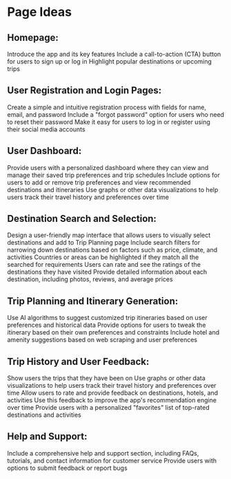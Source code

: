 # Page Ideas
    
## Homepage:

Introduce the app and its key features
Include a call-to-action (CTA) button for users to sign up or log in
Highlight popular destinations or upcoming trips

## User Registration and Login Pages:

Create a simple and intuitive registration process with fields for name, email, and password
Include a "forgot password" option for users who need to reset their password
Make it easy for users to log in or register using their social media accounts

## User Dashboard:

Provide users with a personalized dashboard where they can view and manage their saved trip preferences and trip schedules
Include options for users to add or remove trip preferences and view recommended destinations and itineraries
Use graphs or other data visualizations to help users track their travel history and preferences over time

## Destination Search and Selection:

Design a user-friendly map interface that allows users to visually select destinations and add to Trip Planning page
Include search filters for narrowing down destinations based on factors such as price, climate, and activities
Countries or areas can be highlighted if they match all the searched for requirements
Users can rate and see the ratings of the destinations they have visited
Provide detailed information about each destination, including photos, reviews, and average prices

## Trip Planning and Itinerary Generation:

Use AI algorithms to suggest customized trip itineraries based on user preferences and historical data
Provide options for users to tweak the itinerary based on their own preferences and constraints
Include hotel and amenity suggestions based on web scraping and user preferences

## Trip History and User Feedback:

Show users the trips that they have been on
Use graphs or other data visualizations to help users track their travel history and preferences over time
Allow users to rate and provide feedback on destinations, hotels, and activities
Use this feedback to improve the app's recommendation engine over time
Provide users with a personalized "favorites" list of top-rated destinations and activities

## Help and Support:

Include a comprehensive help and support section, including FAQs, tutorials, and contact information for customer service
Provide users with options to submit feedback or report bugs